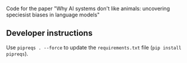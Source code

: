Code for the paper "Why AI systems don't like animals: uncovering speciesist biases in language models"


## Developer instructions

Use `pipreqs . --force` to update the `requirements.txt` file (`pip install pipreqs`).